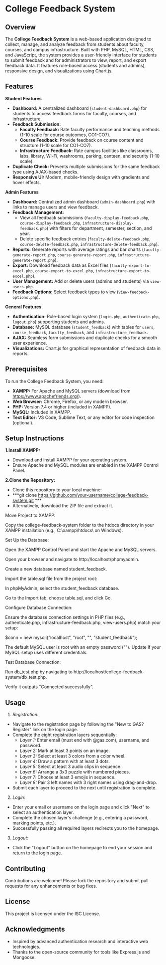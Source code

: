 # College Feedback System

## Overview

The **College Feedback System** is a web-based application designed to collect, manage, and analyze feedback from students about faculty, courses, and campus infrastructure. Built with PHP, MySQL, HTML, CSS, and JavaScript, the system provides a user-friendly interface for students to submit feedback and for administrators to view, report, and export feedback data. It features role-based access (students and admins), responsive design, and visualizations using Chart.js.

## Features

**Student Features**

- **Dashboard:** A centralized dashboard (`student-dashboard.php`) for students to access feedback forms for faculty, courses, and infrastructure.
- **Feedback Submission:**
  - **Faculty Feedback:** Rate faculty performance and teaching methods (1-10 scale for course outcomes, CO1-CO7).
  - **Course Feedback:** Provide feedback on course content and structure (1-10 scale for CO1-CO7).
  - **Infrastructure Feedback:** Rate campus facilities like classrooms, labs, library, Wi-Fi, washrooms, parking, canteen, and security (1-10 scale).
- **Duplicate Check:** Prevents multiple submissions for the same feedback type using AJAX-based checks.
- **Responsive UI:** Modern, mobile-friendly design with gradients and hover effects.

**Admin Features**

- **Dashboard:** Centralized admin dashboard (`admin-dashboard.php`) with links to manage users and view feedback.
- **Feedback Management:**
  - View all feedback submissions (`faculty-display-feedback.php`, `course-display-feedback.php`, `infrastructure-display-feedback.php`) with filters for department, semester, section, and year.
  - Delete specific feedback entries (`faculty-delete-feedback.php`, `course-delete-feedback.php`, `infrastructure-delete-feedback.php`).
- **Reports:** Generate reports with average ratings and bar charts (`faculty-generate-report.php`, `course-generate-report.php`, `infrastructure-generate-report.php`).
- **Export:** Download feedback data as Excel files (`faculty-export-to-excel.php`, `course-export-to-excel.php`, `infrastructure-export-to-excel.php`).
- **User Management:** Add or delete users (admins and students) via `view-users.php`.
- **Feedback Options:** Select feedback types to view (`view-feedback-options.php`).

**General Features**

- **Authentication:** Role-based login system (`login.php`, `authenticate.php`, `logout.php`) supporting students and admins.
- **Database:** MySQL database (`student_feedback`) with tables for `users`, `course_feedback`, `faculty_feedback`, and `infrastructure_feedback`.
- **AJAX:** Seamless form submissions and duplicate checks for a smooth user experience.
- **Visualizations:** Chart.js for graphical representation of feedback data in reports.

## Prerequisites

To run the College Feedback System, you need:

- **XAMPP:** For Apache and MySQL servers (download from https://www.apachefriends.org/).
- **Web Browser:** Chrome, Firefox, or any modern browser.
- **PHP:** Version 7.4 or higher (included in XAMPP).
- **MySQL:** Included in XAMPP.
- **Text Editor:** VS Code, Sublime Text, or any editor for code inspection (optional).

## Setup Instructions

**1.Install XAMPP:**

- Download and install XAMPP for your operating system.
- Ensure Apache and MySQL modules are enabled in the XAMPP Control Panel.

**2.Clone the Repository:**

- Clone this repository to your local machine:
- ***git clone https://github.com/your-username/college-feedback-system.git ***
- Alternatively, download the ZIP file and extract it.

Move Project to XAMPP:

Copy the college-feedback-system folder to the htdocs directory in your XAMPP installation (e.g., C:\xampp\htdocs\ on Windows).

Set Up the Database:

Open the XAMPP Control Panel and start the Apache and MySQL servers.

Open your browser and navigate to http://localhost/phpmyadmin.

Create a new database named student_feedback.

Import the table.sql file from the project root:

In phpMyAdmin, select the student_feedback database.

Go to the Import tab, choose table.sql, and click Go.

Configure Database Connection:

Ensure the database connection settings in PHP files (e.g., authenticate.php, infrastructure-feedback.php, view-users.php) match your setup:

$conn = new mysqli("localhost", "root", "", "student_feedback");

The default MySQL user is root with an empty password (""). Update if your MySQL setup uses different credentials.

Test Database Connection:

Run db_test.php by navigating to http://localhost/college-feedback-system/db_test.php.

Verify it outputs "Connected successfully".

## Usage

1. _Registration:_

- Navigate to the registration page by following the "New to GAS? Register" link on the login page.
- Complete the eight registration layers sequentially:
  - _Layer 1:_ Enter email (must end with @gas.com), username, and password.
  - _Layer 2:_ Mark at least 3 points on an image.
  - _Layer 3:_ Select at least 3 colors from a color wheel.
  - _Layer 4:_ Draw a pattern with at least 3 dots.
  - _Layer 5:_ Select at least 3 audio clips in sequence.
  - _Layer 6:_ Arrange a 3x3 puzzle with numbered pieces.
  - _Layer 7:_ Choose at least 3 emojis in sequence.
  - _Layer 8:_ Pair 3 left names with 3 right names using drag-and-drop.
- Submit each layer to proceed to the next until registration is complete.

2. _Login:_

- Enter your email or username on the login page and click "Next" to select an authentication layer.
- Complete the chosen layer's challenge (e.g., entering a password, marking points, etc.).
- Successfully passing all required layers redirects you to the homepage.

3. _Logout:_

- Click the "Logout" button on the homepage to end your session and return to the login page.

## Contributing

Contributions are welcome! Please fork the repository and submit pull requests for any enhancements or bug fixes.

## License

This project is licensed under the ISC License.

## Acknowledgments

- Inspired by advanced authentication research and interactive web technologies.
- Thanks to the open-source community for tools like Express.js and Mongoose.
